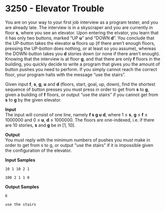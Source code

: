 # 3250 - Elevator Trouble

You are on your way to your first job interview as a program tester, and you are already late. The interview is in a skyscraper and you are currently in floor **s**, where you see an elevator. Upon entering the elvator, you learn that it has only two buttons, marked “UP **u**” and “DOWN **d**”. You conclude that the UP-button takes the elevator **u** floors up (if there aren’t enough floors, pressing the UP-botton does nothing, or at least so you assume), whereas the DOWN-button takes you **d** stories down (or none if there aren’t enough). Knowing that the interview is at floor **g**, and that there are only **f** floors in the building, you quickly decide to write a program that gives you the amount of button pushes you need to perform. If you simply cannot reach the correct floor, your program halts with the message “use the stairs”.

Given input **f**, **s**, **g**, **u** and **d** (floors, start, goal, up, down), find the shortest sequence of button presses you must press in order to get from **s** to **g**, given a building of **f** floors, or output “use the stairs” if you cannot get from **s** to **g** by the given elevator.

**Input**<br>
The input will consist of one line, namely **f s g u d**, where 1 ≤ **s**, **g** ≤ **f** ≤ 1000000 and 0 ≤ **u**, **d** ≤ 1000000. The floors are one-indexed, i.e. if there are 10 stories, **s** and **g** be in [1, 10].

**Output**<br>
You must reply with the minimum numbers of pushes you must make in order to get from s to g, or output "use the stairs" if it is impossible given the configuration of the elevator.

**Input Samples**
````
10 1 10 2 1
````
````
100 2 1 1 0 
````

**Output Samples**
````
6
````
````
use the stairs
````